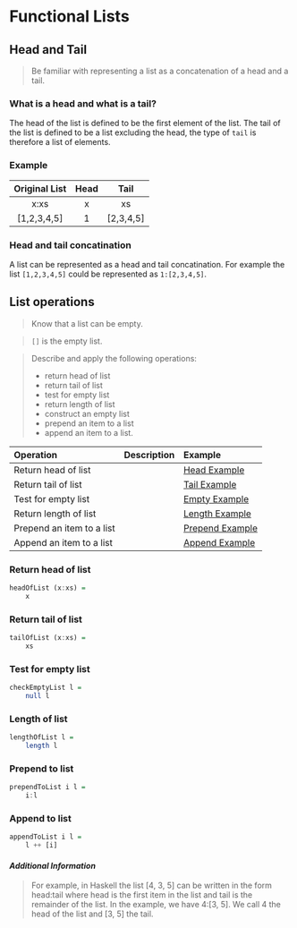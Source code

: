 # Functional Lists

## Head and Tail

> Be familiar with representing a list as a
> concatenation of a head and a tail.

### What is a head and what is a tail?

The head of the list is defined to be the first element of the list.
The tail of the list is defined to be a list excluding the head, the type of `tail` is therefore a list of elements.

### Example

| Original List | Head | Tail |
| :-----------: | :--: | :--: |
| x:xs | x | xs |
| [1,2,3,4,5] | 1 | [2,3,4,5] |

### Head and tail concatination

A list can be represented as a head and tail concatination.
For example the list `[1,2,3,4,5]` could be represented as `1:[2,3,4,5]`.

## List operations

> Know that a list can be empty.

> `[]` is the empty list.

> Describe and apply the following operations:
> * return head of list
> * return tail of list
> * test for empty list
> * return length of list
> * construct an empty list
> * prepend an item to a list
> * append an item to a list.

| Operation | Description | Example |
| :-------- | :------ | :----- |
| Return head of list | | [Head Example](#return-head-of-list) |
| Return tail of list | | [Tail Example](#return-tail-of-list) |
| Test for empty list | | [Empty Example](#test-for-empty-list) |
| Return length of list | | [Length Example](#length-of-list) |
| Prepend an item to a list | | [Prepend Example](#prepend-to-list) |
| Append an item to a list | | [Append Example](#append-to-list) |

### Return head of list
```haskell
headOfList (x:xs) = 
	x
```

### Return tail of list
```haskell
tailOfList (x:xs) = 
	xs
```

### Test for empty list
```haskell
checkEmptyList l = 
	null l
```

### Length of list
```haskell
lengthOfList l = 
	length l
```

### Prepend to list
```haskell
prependToList i l = 
	i:l
```

### Append to list
```haskell
appendToList i l =
	l ++ [i]	
```

#### *Additional Information*

> For example, in Haskell the list [4, 3, 5] can be
> written in the form head:tail where head is the first
> item in the list and tail is the remainder of the list.
> In the example, we have 4:[3, 5]. We call 4 the
> head of the list and [3, 5] the tail.
